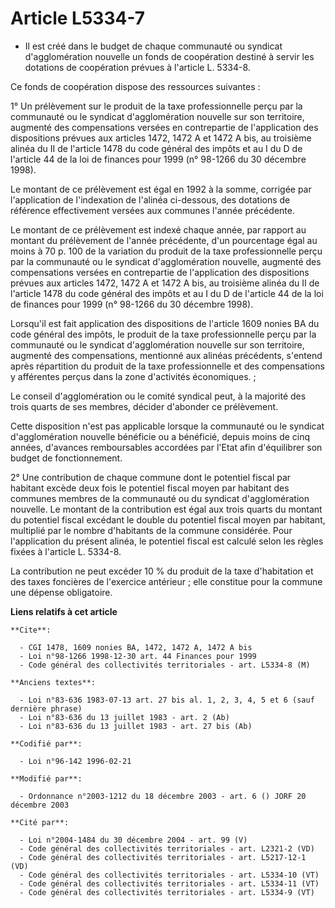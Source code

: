 # Article L5334-7

- Il est créé dans le budget de chaque communauté ou syndicat d'agglomération nouvelle un fonds de coopération destiné à
servir les dotations de coopération prévues à l'article L. 5334-8.

Ce fonds de coopération dispose des ressources suivantes :

1° Un prélèvement sur le produit de la taxe professionnelle perçu par la communauté ou le syndicat d'agglomération nouvelle
sur son territoire, augmenté des compensations versées en contrepartie de l'application des dispositions prévues aux articles
1472, 1472 A et 1472 A bis, au troisième alinéa du II de l'article 1478 du code général des impôts et au I du D de l'article
44 de la loi de finances pour 1999 (n° 98-1266 du 30 décembre 1998).

Le montant de ce prélèvement est égal en 1992 à la somme, corrigée par l'application de l'indexation de l'alinéa ci-dessous,
des dotations de référence effectivement versées aux communes l'année précédente.

Le montant de ce prélèvement est indexé chaque année, par rapport au montant du prélèvement de l'année précédente, d'un
pourcentage égal au moins à 70 p. 100 de la variation du produit de la taxe professionnelle perçu par la communauté ou le
syndicat d'agglomération nouvelle, augmenté des compensations versées en contrepartie de l'application des dispositions
prévues aux articles 1472, 1472 A et 1472 A bis, au troisième alinéa du II de l'article 1478 du code général des impôts et au
I du D de l'article 44 de la loi de finances pour 1999 (n° 98-1266 du 30 décembre 1998).

Lorsqu'il est fait application des dispositions de l'article 1609 nonies BA du code général des impôts, le produit de la taxe
professionnelle perçu par la communauté ou le syndicat d'agglomération nouvelle sur son territoire, augmenté des
compensations, mentionné aux alinéas précédents, s'entend après répartition du produit de la taxe professionnelle et des
compensations y afférentes perçus dans la zone d'activités économiques. ;

Le conseil d'agglomération ou le comité syndical peut, à la majorité des trois quarts de ses membres, décider d'abonder ce
prélèvement.

Cette disposition n'est pas applicable lorsque la communauté ou le syndicat d'agglomération nouvelle bénéficie ou a
bénéficié, depuis moins de cinq années, d'avances remboursables accordées par l'Etat afin d'équilibrer son budget de
fonctionnement.

2° Une contribution de chaque commune dont le potentiel fiscal par habitant excède deux fois le potentiel fiscal moyen par
habitant des communes membres de la communauté ou du syndicat d'agglomération nouvelle. Le montant de la contribution est
égal aux trois quarts du montant du potentiel fiscal excédant le double du potentiel fiscal moyen par habitant, multiplié par
le nombre d'habitants de la commune considérée. Pour l'application du présent alinéa, le potentiel fiscal est calculé selon
les règles fixées à l'article L. 5334-8.

La contribution ne peut excéder 10 % du produit de la taxe d'habitation et des taxes foncières de l'exercice antérieur ; elle
constitue pour la commune une dépense obligatoire.

**Liens relatifs à cet article**

	**Cite**:

	  - CGI 1478, 1609 nonies BA, 1472, 1472 A, 1472 A bis
	  - Loi n°98-1266 1998-12-30 art. 44 Finances pour 1999
	  - Code général des collectivités territoriales - art. L5334-8 (M)

	**Anciens textes**:

	  - Loi n°83-636 1983-07-13 art. 27 bis al. 1, 2, 3, 4, 5 et 6 (sauf dernière phrase)
	  - Loi n°83-636 du 13 juillet 1983 - art. 2 (Ab)
	  - Loi n°83-636 du 13 juillet 1983 - art. 27 bis (Ab)

	**Codifié par**:

	  - Loi n°96-142 1996-02-21

	**Modifié par**:

	  - Ordonnance n°2003-1212 du 18 décembre 2003 - art. 6 () JORF 20 décembre 2003

	**Cité par**:

	  - Loi n°2004-1484 du 30 décembre 2004 - art. 99 (V)
	  - Code général des collectivités territoriales - art. L2321-2 (VD)
	  - Code général des collectivités territoriales - art. L5217-12-1 (VD)
	  - Code général des collectivités territoriales - art. L5334-10 (VT)
	  - Code général des collectivités territoriales - art. L5334-11 (VT)
	  - Code général des collectivités territoriales - art. L5334-9 (VT)
